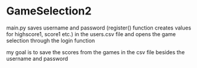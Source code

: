 # GameSelection2
main.py saves username and password (register() function creates values for highscore1, score1 etc.) in the users.csv file
and opens the game selection through the login function


my goal is to save the scores from the games in the csv file besides the username and password
